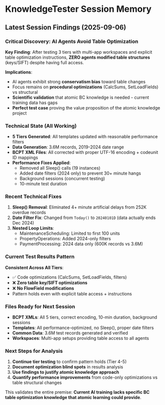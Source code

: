 # KnowledgeTester Session Memory

## Latest Session Findings (2025-09-06)

### Critical Discovery: AI Agents Avoid Table Optimization
**Key Finding**: After testing 3 tiers with multi-app workspaces and explicit table optimization instructions, **ZERO agents modified table structures** (keys/SIFT) despite having full access.

**Implications**:
- AI agents exhibit strong **conservatism bias** toward table changes
- Focus remains on **procedural optimizations** (CalcSums, SetLoadFields) vs structural 
- **Scientific validation** that atomic BC knowledge is needed - current training data has gaps
- **Perfect test case** proving the value proposition of the atomic knowledge project

### Technical State (All Working)
- **5 Tiers Generated**: All templates updated with reasonable performance filters
- **Data Generation**: 3.6M records, 2019-2024 date range 
- **BCPT XML Files**: All corrected with proper UTF-16 encoding + codeunit ID mappings
- **Performance Fixes Applied**:
  - Removed all Sleep() calls (19 instances)
  - Added date filters (2024 only) to prevent 30+ minute hangs
  - Background sessions (concurrent testing)
  - 10-minute test duration

### Recent Technical Fixes
1. **Sleep() Removal**: Eliminated 4+ minute artificial delays from 252K overdue records
2. **Date Filter Fix**: Changed from `Today()` to `20240101D` (data actually ends Dec 2024)
3. **Nested Loop Limits**: 
   - MaintenanceScheduling: Limited to first 100 units
   - PropertyOperations: Added 2024-only filters
   - PaymentProcessing: 2024 data only (600K records vs 3.6M)

### Current Test Results Pattern
**Consistent Across All Tiers**:
- ✅ Code optimizations (CalcSums, SetLoadFields, filters)
- ❌ **Zero table key/SIFT optimizations**
- ❌ **No FlowField modifications** 
- Pattern holds even with explicit table access + instructions

### Files Ready for Next Session
- **BCPT XMLs**: All 5 tiers, correct encoding, 10-min duration, background sessions
- **Templates**: All performance-optimized, no Sleep(), proper date filters
- **Common Data**: 3.6M test records generated and verified
- **Workspaces**: Multi-app setups providing table access to all agents

### Next Steps for Analysis
1. **Continue tier testing** to confirm pattern holds (Tier 4-5)
2. **Document optimization blind spots** in results analysis
3. **Use findings to justify atomic knowledge approach**
4. **Quantify performance improvements** from code-only optimizations vs table structural changes

This validates the entire premise: **Current AI training lacks specific BC table optimization knowledge that atomic learning could provide**.